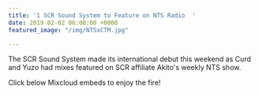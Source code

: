 ```yaml
---
title: '1 SCR Sound System to Feature on NTS Radio  '
date: 2019-02-02 06:00:00 +0000
featured_image: "/img/NTSxCTM.jpg"

---
```

The SCR Sound System made its international debut this weekend as Curd and Yuzo had mixes featured on SCR affiliate Akito's weekly NTS show.

Click below Mixcloud embeds to enjoy the fire!